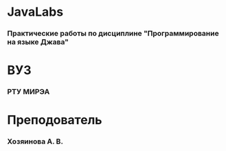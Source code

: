 # JavaLabs
### Практические работы по дисциплине "Программирование на языке Джава"
# ВУЗ
### РТУ МИРЭА
# Преподователь
### Хозяинова А. В.
